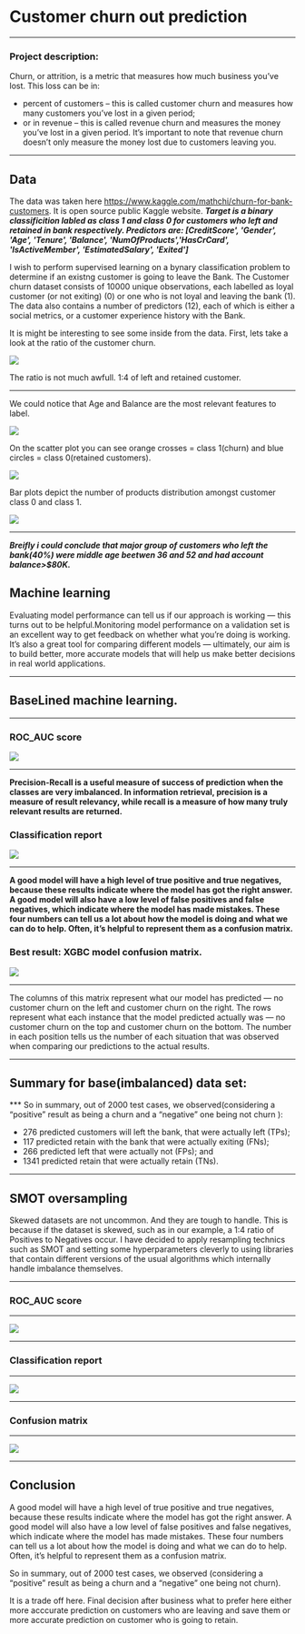 # Customer churn out prediction

---

### Project description:
Churn, or attrition, is a metric that measures how much business you’ve lost. This loss can be in:
- percent of customers – this is called customer churn and measures how many customers you’ve lost in a given period;
- or in revenue – this is called revenue churn and measures the money you’ve lost in a given period. It’s important to note that revenue churn doesn’t only measure the money lost due to customers leaving you. 

---

## Data

The data was taken here https://www.kaggle.com/mathchi/churn-for-bank-customers. It is open source public Kaggle website.
***Target is a binary classificition labled as class 1 and class 0 for customers who left and retained in bank respectively. Predictors are: [CreditScore', 'Gender', 'Age', 'Tenure', 'Balance', 'NumOfProducts','HasCrCard', 'IsActiveMember', 'EstimatedSalary', 'Exited']***
       

I wish to perform supervised learning on a bynary classification problem to determine if an existng customer is going to leave the Bank. The Customer churn dataset consists of 10000 unique observations, each labelled as loyal customer (or not exiting) (0) or one who is not loyal and leaving the bank (1). The data also contains a number of predictors (12), each of which is either a social  metrics, or a customer experience history with the Bank.

It is might be interesting to see some inside from the data. First, lets take a look at the ratio of the customer churn.

![](https://github.com/evgenygrobov/Customer-churn-prediction/blob/main/images/pie_chart.png)


The ratio is not much awfull. 1:4 of left and retained customer. 

---

We could notice that Age and Balance are the most relevant features to label.

![](https://github.com/evgenygrobov/Customer-churn-prediction/blob/main/images/correl.png)

On the scatter plot you can see orange crosses = class 1(churn) and blue circles = class 0(retained customers).

![](https://github.com/evgenygrobov/Customer-churn-prediction/blob/main/images/AGE%7CBalance.png)

Bar plots depict the number of products distribution amongst customer class 0 and class 1.

![](https://github.com/evgenygrobov/Customer-churn-prediction/blob/main/images/Custome%7CProducts.png)

---

***Breifly i could conclude that major group of customers who left the bank(40%) were middle age beetwen 36 and 52 and had account balance>$80K.***


## Machine learning

Evaluating model performance can tell us if our approach is working — this turns out to be helpful.Monitoring model performance on a validation set is an excellent way to get feedback on whether what you’re doing is working. It’s also a great tool for comparing different models — ultimately, our aim is to build better, more accurate models that will help us make better decisions in real world applications.

---

## BaseLined machine learning.

---

### ROC_AUC score

![](https://github.com/evgenygrobov/Customer-churn-prediction/blob/main/images/ROC_allmodel.png)

---

**Precision-Recall is a useful measure of success of prediction when the classes are very imbalanced. In information retrieval, precision is a measure of result relevancy, while recall is a measure of how many truly relevant results are returned.**

### Classification report

![](https://github.com/evgenygrobov/Customer-churn-prediction/blob/main/images/CLASSReportbase.png)


---

**A good model will have a high level of true positive and true negatives, because these results indicate where the model has got the right answer. A good model will also have a low level of false positives and false negatives, which indicate where the model has made mistakes. These four numbers can tell us a lot about how the model is doing and what we can do to help. Often, it’s helpful to represent them as a confusion matrix.**

### Best result: XGBC model confusion matrix.

![](https://github.com/evgenygrobov/Customer-churn-prediction/blob/main/images/CMbase.png)

---

The columns of this matrix represent what our model has predicted — no customer churn on the left and customer churn on the right. The rows represent what each instance that the model predicted actually was — no customer churn on the top and customer churn on the bottom. The number in each position tells us the number of each situation that was observed when comparing our predictions to the actual results.

---

## Summary for base(imbalanced) data set:

*** So in summary, out of 2000 test cases, we observed(considering a “positive” result as being a churn and a “negative” one being not churn ):
- 276 predicted customers will left the bank, that were actually left (TPs);
- 117 predicted retain with the bank that were actually exiting (FNs);
- 266 predicted left that were actually not (FPs); and
- 1341 predicted retain that were actually retain (TNs).

---

## SMOT  oversampling

Skewed datasets are not uncommon. And they are tough to handle. This is because if the dataset is skewed, such as in our example, a 1:4 ratio of Positives to Negatives occur. I have decided to apply resampling technics such as SMOT and setting some hyperparameters cleverly to using libraries that contain different versions of the usual algorithms which internally handle imbalance themselves. 

---

### ROC_AUC score

---

![](https://github.com/evgenygrobov/Customer-churn-prediction/blob/main/images/SMOT_ROC.png)


---

### Classification report

---

![](https://github.com/evgenygrobov/Customer-churn-prediction/blob/main/images/SMOT%20class_report.png)


---

### Confusion matrix

---

![](https://github.com/evgenygrobov/Customer-churn-prediction/blob/main/images/SMOT_conf_plot.png)


---

## Conclusion

A good model will have a high level of true positive and true negatives, because these results indicate where the model has got the right answer. A good model will also have a low level of false positives and false negatives, which indicate where the model has made mistakes. These four numbers can tell us a lot about how the model is doing and what we can do to help. Often, it’s helpful to represent them as a confusion matrix.

So in summary, out of 2000 test cases, we observed (considering a “positive” result as being a churn and a “negative” one being not churn).

It is a trade off here. Final decision after business what to prefer here either  more acccurate prediction on customers who are leaving  and save them or more accurate prediction on customer who is going to retain. 

